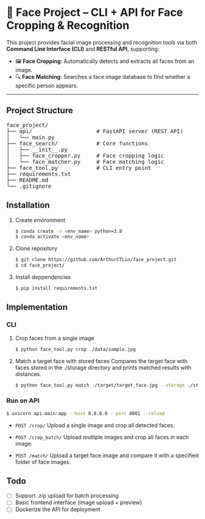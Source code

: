# 🧠 Face Project – CLI + API for Face Cropping & Recognition

This project provides facial image processing and recognition tools via both **Command Line Interface (CLI)** and **RESTful API**, supporting:

- 🖼️ **Face Cropping**: Automatically detects and extracts all faces from an image.
- 🔍 **Face Matching**: Searches a face image database to find whether a specific person appears.

---

## Project Structure
<pre>face_project/
├── api/                    # FastAPI server (REST API)
│   └── main.py
├── face_search/            # Core functions
│   ├── __init__.py
│   ├── face_cropper.py     # Face cropping logic
│   └── face_matcher.py     # Face matching logic
├── face_tool.py            # CLI entry point
├── requirements.txt
├── README.md
└── .gitignore</pre>

## Installation
1. Create environment
   ```bash
   $ conda create -n <env_name> python=3.8
   $ conda activate <env_name>
   ```
2. Clone repository
   ```bash
   $ git clone https://github.com/ArthurCTLin/face_project.git
   $ cd face_project/
   ```
3. Install deppendencies
   ```bash
   $ pip install requirements.txt
   ```
## Implementation
### CLI
1. Crop faces from a single image
   ```bash
   $ python face_tool.py crop ./data/sample.jpg
   ```
2. Match a target face with stored faces
   Compares the target face with faces stored in the ./storage directory and prints matched results with distances.
   ```bash
   $ python face_tool.py match ./target/target_face.jpg --storage ./storage
   ```
### Run on API
  ```bash
  $ uvicorn api.main:app --host 0.0.0.0 --port 8001 --reload
  ```
  * `POST /crop/`
  Upload a single image and crop all detected faces.
  
  * `POST /crop_batch/`
  Upload multiple images and crop all faces in each image.
  
  * `POST /match/`
  Upload a target face image and compare it with a specified folder of face images.
## Todo
* [ ] Support .zip upload for batch processing
* [ ] Basic frontend interface (image upload + preview)
* [ ] Dockerize the API for deployment

